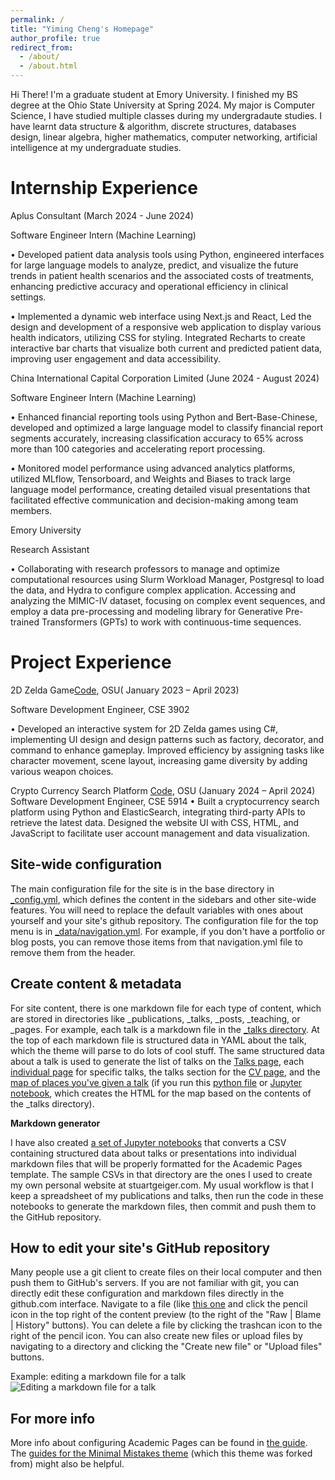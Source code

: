 ```yaml
---
permalink: /
title: "Yiming Cheng's Homepage"
author_profile: true
redirect_from: 
  - /about/
  - /about.html
---
```


Hi There! I'm a graduate student at Emory University. I finished my BS degree at the Ohio State University at Spring 2024. My major is Computer Science, I have studied multiple classes during my undergradaute studies. I have learnt data structure & algorithm, discrete structures, databases design, linear algebra, higher mathematics, computer networking, artificial intelligence at my undergraduate studies. 

Internship Experience
======
Aplus Consultant    (March 2024 - June 2024)

Software Engineer Intern (Machine Learning)

• Developed patient data analysis tools using Python, engineered interfaces for large language models to analyze, predict, and visualize the future trends in patient health scenarios and the associated costs of treatments, enhancing predictive accuracy and operational efficiency in clinical settings.

• Implemented a dynamic web interface using Next.js and React, Led the design and development of a responsive web application to display various health indicators, utilizing CSS for styling. Integrated Recharts to create interactive bar charts that visualize both current and predicted patient data, improving user engagement and data accessibility.

China International Capital Corporation Limited    (June 2024 - August 2024)

Software Engineer Intern (Machine Learning)

• Enhanced financial reporting tools using Python and Bert-Base-Chinese, developed and optimized a large language model to classify financial report segments accurately, increasing classification accuracy to 65% across more than 100 categories and accelerating report processing.

• Monitored model performance using advanced analytics platforms, utilized MLflow, Tensorboard, and Weights and Biases to track large language model performance, creating detailed visual presentations that facilitated effective communication and decision-making among team members.

Emory University

Research Assistant

• Collaborating with research professors to manage and optimize computational resources using Slurm Workload Manager, Postgresql to load the data, and Hydra to configure complex application. Accessing and analyzing the MIMIC-IV dataset, focusing on complex event sequences, and employ a data pre-processing and modeling library for Generative Pre-trained Transformers (GPTs) to work with continuous-time sequences.

Project Experience
======
2D Zelda Game[Code](https://github.com/Brian-Cheng0/osu-coding/tree/main/cse3902), OSU(             January 2023 – April 2023) 

Software Development Engineer, CSE 3902

• Developed an interactive system for 2D Zelda games using C#, implementing UI design and design patterns such as factory, decorator, and command to enhance gameplay. Improved efficiency by assigning tasks like character movement, scene layout, increasing game diversity by adding various weapon choices.

Crypto Currency Search Platform [Code](https://github.com/Brian-Cheng0/osu-coding/tree/main/CSE5914), OSU (January 2024 – April 2024)
Software Development Engineer, CSE 5914
• Built a cryptocurrency search platform using Python and ElasticSearch, integrating third-party APIs to retrieve the latest data. Designed the website UI with CSS, HTML, and JavaScript to facilitate user account management and data visualization.

Site-wide configuration
------
The main configuration file for the site is in the base directory in [_config.yml](https://github.com/academicpages/academicpages.github.io/blob/master/_config.yml), which defines the content in the sidebars and other site-wide features. You will need to replace the default variables with ones about yourself and your site's github repository. The configuration file for the top menu is in [_data/navigation.yml](https://github.com/academicpages/academicpages.github.io/blob/master/_data/navigation.yml). For example, if you don't have a portfolio or blog posts, you can remove those items from that navigation.yml file to remove them from the header. 

Create content & metadata
------
For site content, there is one markdown file for each type of content, which are stored in directories like _publications, _talks, _posts, _teaching, or _pages. For example, each talk is a markdown file in the [_talks directory](https://github.com/academicpages/academicpages.github.io/tree/master/_talks). At the top of each markdown file is structured data in YAML about the talk, which the theme will parse to do lots of cool stuff. The same structured data about a talk is used to generate the list of talks on the [Talks page](https://academicpages.github.io/talks), each [individual page](https://academicpages.github.io/talks/2012-03-01-talk-1) for specific talks, the talks section for the [CV page](https://academicpages.github.io/cv), and the [map of places you've given a talk](https://academicpages.github.io/talkmap.html) (if you run this [python file](https://github.com/academicpages/academicpages.github.io/blob/master/talkmap.py) or [Jupyter notebook](https://github.com/academicpages/academicpages.github.io/blob/master/talkmap.ipynb), which creates the HTML for the map based on the contents of the _talks directory).

**Markdown generator**

I have also created [a set of Jupyter notebooks](https://github.com/academicpages/academicpages.github.io/tree/master/markdown_generator
) that converts a CSV containing structured data about talks or presentations into individual markdown files that will be properly formatted for the Academic Pages template. The sample CSVs in that directory are the ones I used to create my own personal website at stuartgeiger.com. My usual workflow is that I keep a spreadsheet of my publications and talks, then run the code in these notebooks to generate the markdown files, then commit and push them to the GitHub repository.

How to edit your site's GitHub repository
------
Many people use a git client to create files on their local computer and then push them to GitHub's servers. If you are not familiar with git, you can directly edit these configuration and markdown files directly in the github.com interface. Navigate to a file (like [this one](https://github.com/academicpages/academicpages.github.io/blob/master/_talks/2012-03-01-talk-1.md) and click the pencil icon in the top right of the content preview (to the right of the "Raw | Blame | History" buttons). You can delete a file by clicking the trashcan icon to the right of the pencil icon. You can also create new files or upload files by navigating to a directory and clicking the "Create new file" or "Upload files" buttons. 

Example: editing a markdown file for a talk
![Editing a markdown file for a talk](/images/editing-talk.png)

For more info
------
More info about configuring Academic Pages can be found in [the guide](https://academicpages.github.io/markdown/). The [guides for the Minimal Mistakes theme](https://mmistakes.github.io/minimal-mistakes/docs/configuration/) (which this theme was forked from) might also be helpful.
